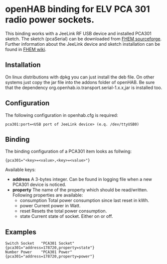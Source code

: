 # openHAB binding for ELV PCA 301 radio power sockets.
This binding works with a JeeLink RF USB device and installed PCA301 sketch. The sketch (pcaSerial) can be downloaded from [FHEM sourceforge](http://sourceforge.net/p/fhem/code/HEAD/tree/trunk/fhem/contrib/arduino/).
Further information about the JeeLink device and sketch installation can be found in [FHEM wiki](http://www.fhemwiki.de/wiki/JeeLink).

## Installation
On linux distributions with dpkg you can just install the deb file. On other systems just copy the jar file into the addons folder of openHAB.
Be sure that the dependency org.openhab.io.transport.serial-1.x.x,jar is installed too.

## Configuration
The following configuration in openhab.cfg is required:

    pca301:port=<USB port of JeeLink device> (e.q. /dev/ttyUSB0)

## Binding
The binding configuration of a PCA301 item looks as follwing:

    {pca301="<key>=<value>,<key>=<value>"}

Available keys:

* **address**
A 3-bytes integer. Can be found in logging file when a new PCA301 device is noticed.
* **property**
The name of the property which should be read/written. Following properties are available:
	* consumption
	Total power consumption since last reset in kWh.
	* power
	Current power in Watt.
	* reset
	Resets the total power consumption.
	* state
	Current state of socket. Either on or off.

## Examples

    Switch Socket	"PCA301 Socket"	{pca301="address=178720,property=state"}
    Number Power	"PCA301 Power"	{pca301="address=178720,property=power"}
